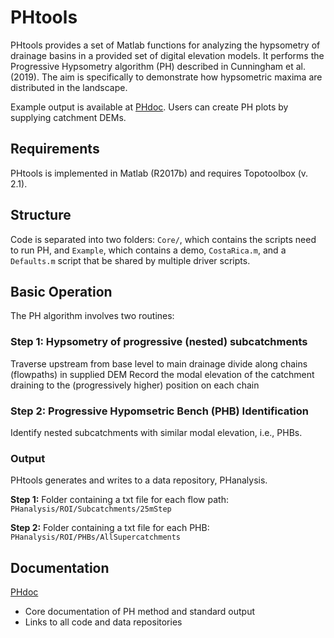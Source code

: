 # PHtools

PHtools provides a set of Matlab functions for analyzing the hypsometry of drainage basins in a provided set of digital elevation models. It performs the Progressive Hypsometry algorithm (PH) described in Cunningham et al. (2019). The aim is specifically to demonstrate how hypsometric maxima are distributed in the landscape. 

Example output is available at [PHdoc](https://mcunningham917.github.io/PHdoc/). Users can create PH plots by supplying catchment DEMs.

## Requirements

PHtools is implemented in Matlab (R2017b) and requires Topotoolbox (v. 2.1).

## Structure

Code is separated into two folders: `Core/`, which contains the scripts need to run PH, and `Example`, which contains a demo, `CostaRica.m`, and a `Defaults.m` script that be shared by multiple driver scripts.

## Basic Operation

The PH algorithm involves two routines: 

### Step 1: Hypsometry of progressive (nested) subcatchments 

Traverse upstream from base level to main drainage divide along chains (flowpaths) in supplied DEM
Record the modal elevation of the catchment draining to the (progressively higher) position on each chain

### Step 2: Progressive Hypomsetric Bench (PHB) Identification

Identify nested subcatchments with similar modal elevation, i.e., PHBs.

### Output

PHtools generates and writes to a data repository, PHanalysis. 

**Step 1:** Folder containing a txt file for each flow path: `PHanalysis/ROI/Subcatchments/25mStep`

**Step 2:** Folder containing a txt file for each PHB: `PHanalysis/ROI/PHBs/AllSupercatchments`

## Documentation

[PHdoc](https://mcunningham917.github.io/PHdoc/)

   - Core documentation of PH method and standard output
   - Links to all code and data repositories
